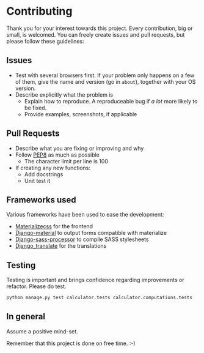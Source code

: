 # Contributing
Thank you for your interest towards this project. Every contribution, big or small, is welcomed. You can freely create issues and pull requests, but please follow these guidelines:

## Issues
- Test with several browsers first. If your problem only happens on a few of them, give the name and version (go in `about`), together with your OS version.
- Describe explicitly what the problem is
  - Explain how to reproduce. A reproduceable bug if *a lot* more likely to be fixed.
  - Provide examples, screenshots, if applicable
## Pull Requests
- Describe what you are fixing or improving and why
- Follow [PEP8](https://www.python.org/dev/peps/pep-0008/) as much as possible
  - The character limit per line is 100
- If creating any new functions:
  - Add docstrings
  - Unit test it

## Frameworks used
Various frameworks have been used to ease the development:
- [Materializecss](http://materializecss.com/) for the frontend
- [Django-material](https://github.com/viewflow/django-material) to output forms compatible with materialize
- [Django-sass-processor](https://github.com/jrief/django-sass-processor) to compile SASS stylesheets
- [Django_translate](https://github.com/adamziel/django_translate/) for the translations


## Testing
Testing is important and brings confidence regarding improvements or refactor. Please do test.
```bash
python manage.py test calculator.tests calculator.computations.tests
```

## In general
Assume a positive mind-set.

Remember that this project is done on free time. :-)
